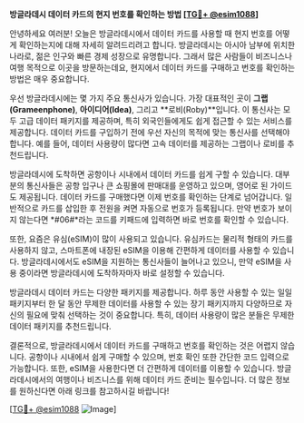 **방글라데시 데이터 카드의 현지 번호를 확인하는 방법 [[TG💪+ @esim1088](https://t.me/s/esim1088)]**

안녕하세요 여러분! 오늘은 방글라데시에서 데이터 카드를 사용할 때 현지 번호를 어떻게 확인하는지에 대해 자세히 알려드리려고 합니다. 방글라데시는 아시아 남부에 위치한 나라로, 젊은 인구와 빠른 경제 성장으로 유명합니다. 그래서 많은 사람들이 비즈니스나 여행 목적으로 이곳을 방문하는데요, 현지에서 데이터 카드를 구매하고 번호를 확인하는 방법은 매우 중요합니다.

우선 방글라데시에는 몇 가지 주요 통신사가 있습니다. 가장 대표적인 곳이 **그랩(Grameenphone)**, **아이디어(Idea)**, 그리고 **로비(Roby)**입니다. 이 통신사는 모두 고급 데이터 패키지를 제공하며, 특히 외국인들에게도 쉽게 접근할 수 있는 서비스를 제공합니다. 데이터 카드를 구입하기 전에 우선 자신의 목적에 맞는 통신사를 선택해야 합니다. 예를 들어, 데이터 사용량이 많다면 고속 데이터를 제공하는 그랩이나 로비를 추천드립니다.

방글라데시에 도착하면 공항이나 시내에서 데이터 카드를 쉽게 구할 수 있습니다. 대부분의 통신사들은 공항 입구나 큰 쇼핑몰에 판매대를 운영하고 있으며, 영어로 된 가이드도 제공됩니다. 데이터 카드를 구매했다면 이제 번호를 확인하는 단계로 넘어갑니다. 일반적으로 카드를 삽입한 후 전원을 켜면 자동으로 번호가 등록됩니다. 만약 번호가 보이지 않는다면 *#06#*라는 코드를 키패드에 입력하면 바로 번호를 확인할 수 있습니다.

또한, 요즘은 유심(eSIM)이 많이 사용되고 있습니다. 유심카드는 물리적 형태의 카드를 사용하지 않고, 스마트폰에 내장된 eSIM을 이용해 간편하게 데이터를 사용할 수 있습니다. 방글라데시에서도 eSIM을 지원하는 통신사들이 늘어나고 있으니, 만약 eSIM을 사용 중이라면 방글라데시에 도착하자마자 바로 설정할 수 있습니다.

방글라데시 데이터 카드는 다양한 패키지를 제공합니다. 하루 동안 사용할 수 있는 일일 패키지부터 한 달 동안 무제한 데이터를 사용할 수 있는 장기 패키지까지 다양하므로 자신의 필요에 맞춰 선택하는 것이 중요합니다. 특히, 데이터 사용량이 많은 분들은 무제한 데이터 패키지를 추천드립니다.

결론적으로, 방글라데시에서 데이터 카드를 구매하고 번호를 확인하는 것은 어렵지 않습니다. 공항이나 시내에서 쉽게 구매할 수 있으며, 번호 확인 또한 간단한 코드 입력으로 가능합니다. 또한, eSIM을 사용한다면 더 간편하게 데이터를 이용할 수 있습니다. 방글라데시에서의 여행이나 비즈니스를 위해 데이터 카드 준비는 필수입니다. 더 많은 정보를 원하신다면 아래 링크를 참고하시길 바랍니다!

[[TG💪+ @esim1088](https://t.me/s/esim1088) ![Image](https://i.postimg.cc/Y0z9fWf4/image.png)]